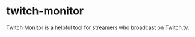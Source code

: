 twitch-monitor
==============

Twitch Monitor is a helpful tool for streamers who broadcast on Twitch.tv.
